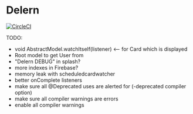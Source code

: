 # Delern

[![CircleCI](https://circleci.com/gh/dasfoo/delern.svg?style=svg)](https://circleci.com/gh/dasfoo/delern)

TODO:

* void AbstractModel.watchItself(listener) <-- for Card which is displayed
* Root model to get User from
* "Delern DEBUG" in splash?
* more indexes in Firebase?
* memory leak with scheduledcardwatcher
* better onComplete listeners
* make sure all @Deprecated uses are alerted for (-deprecated compiler option)
* make sure all compiler warnings are errors
* enable all compiler warnings

